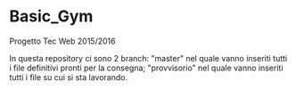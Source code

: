 # Basic_Gym
Progetto Tec Web 2015/2016


In questa repository ci sono 2 branch: "master" nel quale vanno inseriti tutti i file definitivi pronti per la consegna; "provvisorio" nel quale vanno inseriti tutti i file su cui si sta lavorando.
